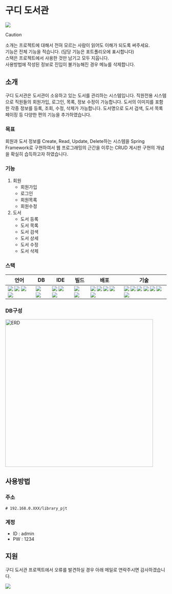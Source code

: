 # 구디 도서관
<a href="https://hits.seeyoufarm.com"><img src="https://hits.seeyoufarm.com/api/count/incr/badge.svg?url=https%3A%2F%2Fgithub.com%2Fdevkgn%2Fguestbook.git&count_bg=%2379C83D&title_bg=%23555555&icon=&icon_color=%23E7E7E7&title=hits&edge_flat=false"/></a>
> [!CAUTION]
> 소개는 프로젝트에 대해서 전혀 모르는 사람이 읽어도 이해가 되도록 써주세요.    
> 기능은 전체 기능을 적습니다. (담당 기능은 포트폴리오에 표시합니다)    
> 스택은 프로젝트에서 사용한 것만 남기고 모두 지웁니다.    
> 사용방법에 작성된 정보로 진입이 불가능해진 경우 메뉴를 삭제합니다.
## 소개
구디 도서관은 도서관이 소유하고 있는 도서를 관리하는 시스템입니다.
직원전용 시스템으로 직원들의 회원가입, 로그인, 목록, 정보 수정이 가능합니다.
도서의 이미지를 포함한 각종 정보를 등록, 조회, 수정, 삭제가 가능합니다. 
도서명으로 도서 검색, 도서 목록 페이징 등 다양한 편의 기능을 추가하였습니다.

### 목표
회원과 도서 정보를 Create, Read, Update, Delete하는 시스템을 Spring Framework로 구현하여서
웹 프로그래밍의 근간을 이루는 CRUD 게시판 구현의 개념을 확실히 습득하고자 하였습니다.

### 기능
1. 회원
   - 회원가입
   - 로그인
   - 회원목록
   - 회원수정
2. 도서
   - 도서 등록
   - 도서 목록
   - 도서 검색
   - 도서 상세
   - 도서 수정
   - 도서 삭제

### 스택
| 언어 | DB | IDE | 빌드 | 배포 | 기술 |
| --- | --- | --- | --- | --- | --- |
|<img src="https://img.shields.io/badge/java-%23ED8B00.svg?style=flat-square&logo=openjdk&logoColor=white">&nbsp;<img src="https://img.shields.io/badge/html5-%23E34F26.svg?style=flat-square&logo=html5&logoColor=white">&nbsp;<img src="https://img.shields.io/badge/css3-%231572B6.svg?style=flat-square&logo=css3&logoColor=white">&nbsp;<img src="https://img.shields.io/badge/javascript-%23323330.svg?style=flat-square&logo=javascript&logoColor=%23F7DF1E">|<img src="https://img.shields.io/badge/MariaDB-003545?style=flat-square&logo=mariadb&logoColor=white">&nbsp;<img src="https://img.shields.io/badge/Oracle-F80000?style=flat-square&logo=oracle&logoColor=white">|<img src="https://img.shields.io/badge/IntelliJIDEA-000000.svg?style=flat-square&logo=intellij-idea&logoColor=white">&nbsp;<img src="https://img.shields.io/badge/Eclipse-FE7A16.svg?style=flat-square&logo=Eclipse&logoColor=white">&nbsp;<img src="https://img.shields.io/badge/Visual%20Studio%20Code-0078d7.svg?style=flat-square&logo=visual-studio-code&logoColor=white">|<img src="https://img.shields.io/badge/Apache%20Maven-C71A36?style=flat-square&logo=Apache%20Maven&logoColor=white">&nbsp;<img src="https://img.shields.io/badge/Gradle-02303A.svg?style=flat-square&logo=Gradle&logoColor=white">|<img src="https://img.shields.io/badge/apache%20tomcat-%23F8DC75.svg?style=flat-square&logo=apache-tomcat&logoColor=black">&nbsp;<img src="https://img.shields.io/badge/AWS-%23FF9900.svg?style=flat-square&logo=amazon-aws&logoColor=white">&nbsp;<img src="https://img.shields.io/badge/docker-%230db7ed.svg?style=flat-square&logo=docker&logoColor=white">&nbsp;<img src="https://img.shields.io/badge/jenkins-%232C5263.svg?style=flat-square&logo=jenkins&logoColor=white">&nbsp;<img src="https://img.shields.io/badge/github-%23121011.svg?style=flat-square&logo=github&logoColor=white">|<img src="https://img.shields.io/badge/spring-%236DB33F.svg?style=flat-square&logo=spring&logoColor=white">&nbsp;<img src="https://img.shields.io/badge/spring%20boot-%236DB33F.svg?style=flat-square&logo=springboot&logoColor=white">&nbsp;<img src="https://img.shields.io/badge/Mybatis-181717.svg?style=flat-square&logo=Mybatis&logoColor=white">&nbsp;<img src="https://img.shields.io/badge/jquery-%230769AD.svg?style=flat-square&logo=jquery&logoColor=white">&nbsp;<img src="https://img.shields.io/badge/bootstrap-%238511FA.svg?style=flat-square&logo=bootstrap&logoColor=white">&nbsp;<img src="https://img.shields.io/badge/JSP-3776AB.svg?style=flat-square&logo=JSP&logoColor=white">&nbsp;<img src="https://img.shields.io/badge/JSON-3776AB.svg?style=flat-square&logo=JSON&logoColor=white">|

### DB구성
<img width="461" alt="ERD" src="https://github.com/devkgn/guestbook/assets/149357993/12db5177-92a1-4430-82c6-b51f0998e0df">

## 사용방법
### 주소
```
# 192.168.0.XXX/library_pjt
```
### 계정
- ID : admin
- PW : 1234

## 지원
구디 도서관 프로젝트에서 오류를 발견하실 경우 아래 메일로 연락주시면 감사하겠습니다. 
<p align="left">
  <a href="mailto:devkgn13@gmail.com"><img src="https://img.shields.io/badge/Gmail-D0A9F5?style=flat-square&logo=Gmail&logoColor=white&link=mailto:devkgn@gmail.com"/></a>
</p>

